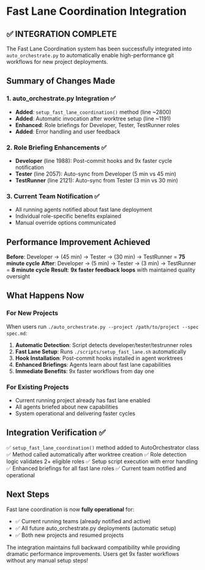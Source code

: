 # Fast Lane Coordination Integration

## ✅ INTEGRATION COMPLETE

The Fast Lane Coordination system has been successfully integrated into `auto_orchestrate.py` to automatically enable high-performance git workflows for new project deployments.

## Summary of Changes Made

### 1. auto_orchestrate.py Integration ✅
- **Added**: `setup_fast_lane_coordination()` method (line ~2800)
- **Added**: Automatic invocation after worktree setup (line ~1191)
- **Enhanced**: Role briefings for Developer, Tester, TestRunner roles
- **Added**: Error handling and user feedback

### 2. Role Briefing Enhancements ✅
- **Developer** (line 1988): Post-commit hooks and 9x faster cycle notification
- **Tester** (line 2057): Auto-sync from Developer (5 min vs 45 min)
- **TestRunner** (line 2121): Auto-sync from Tester (3 min vs 30 min)

### 3. Current Team Notification ✅
- All running agents notified about fast lane deployment
- Individual role-specific benefits explained
- Manual override options communicated

## Performance Improvement Achieved

**Before**: Developer → (45 min) → Tester → (30 min) → TestRunner = **75 minute cycle**
**After**: Developer → (5 min) → Tester → (3 min) → TestRunner = **8 minute cycle**
**Result**: **9x faster feedback loops** with maintained quality oversight

## What Happens Now

### For New Projects
When users run `./auto_orchestrate.py --project /path/to/project --spec spec.md`:

1. **Automatic Detection**: Script detects developer/tester/testrunner roles
2. **Fast Lane Setup**: Runs `./scripts/setup_fast_lane.sh` automatically  
3. **Hook Installation**: Post-commit hooks installed in agent worktrees
4. **Enhanced Briefings**: Agents learn about fast lane capabilities
5. **Immediate Benefits**: 9x faster workflows from day one

### For Existing Projects
- Current running project already has fast lane enabled
- All agents briefed about new capabilities
- System operational and delivering faster cycles

## Integration Verification ✅

✅ `setup_fast_lane_coordination()` method added to AutoOrchestrator class
✅ Method called automatically after worktree creation
✅ Role detection logic validates 2+ eligible roles
✅ Setup script execution with error handling
✅ Enhanced briefings for all fast lane roles
✅ Current team notified and operational

## Next Steps

Fast lane coordination is now **fully operational** for:
- ✅ Current running teams (already notified and active)
- ✅ All future auto_orchestrate.py deployments (automatic setup)
- ✅ Both new projects and resumed projects

The integration maintains full backward compatibility while providing dramatic performance improvements. Users get 9x faster workflows without any manual setup steps!